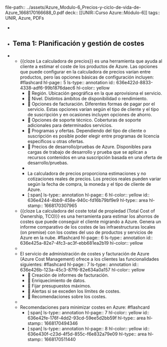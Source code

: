 file-path:: ../assets/Azure_Modulo-6_Precios-y-ciclo-de-vida-de-Azure_1668170166688_0.pdf
deck:: [[UNIR::Curso Azure::Módulo-6]]
tags:: UNIR, Azure, PDFs

-
- ## Tema 1: Planificación y gestión de costes
-
	- {{cloze La calculadora de precios}} es una herramienta que ayuda al cliente a estimar el coste de los productos de Azure. Las opciones que puede configurar en la calculadora de precios varían entre productos, pero las opciones básicas de configuración incluyen: #flashcard
	  hl-page:: 5
	  ls-type:: annotation
	  id:: 636e422d-8833-4338-adf6-99b1876daec6
	  hl-color:: yellow
		-  Región. Ubicación geográfica en la que aprovisiona el servicio.
		-  Nivel. Distintos ámbitos de disponibilidad o rendimiento.
		-  Opciones de facturación. Diferentes formas de pagar por el servicio. Estas opciones varían según el tipo de cliente y el tipo de suscripción y en ocasiones incluyen opciones de ahorro.
		-  Opciones de soporte técnico. Coberturas de soporte adicionales para determinados servicios.
		-  Programas y ofertas. Dependiendo del tipo de cliente o suscripción es posible poder elegir entre programas de licencia específicos u otras ofertas.
		-  Precios de desarrollo/pruebas de Azure. Disponibles para cargas de trabajo de desarrollo y prueba que se aplican a recursos contenidos en una suscripción basada en una oferta de desarrollo/pruebas.
		-
		- La calculadora de precios proporciona estimaciones y no cotizaciones reales de precios. Los precios reales pueden variar según la fecha de compra, la moneda y el tipo de cliente de Azure.
		- [:span]
		  ls-type:: annotation
		  hl-page:: 6
		  hl-color:: yellow
		  id:: 636e4244-4bb9-458e-940c-fd16b79bf9e9
		  hl-type:: area
		  hl-stamp:: 1668170307965
	- {{cloze La calculadora del coste total de propiedad (Total Cost of Ownership, TCO)}} es una herramienta para estimar los ahorros de costes que puede conseguir el cliente migrando a Azure. Genera un informe comparativo de los costes de las infraestructuras locales (on premise) con los costes del uso de productos y servicios de Azure en la nube. #flashcard
	  hl-page:: 6
	  ls-type:: annotation
	  id:: 636e425a-82e7-4fc3-ac3f-ebb681ea2b19
	  hl-color:: yellow
	-
	- El servicio de administración de costes y facturación de Azure (Azure Cost Management) ofrece a los clientes las funcionalidades siguientes: #flashcard
	  hl-page:: 7
	  ls-type:: annotation
	  id:: 636e426b-123a-45c3-87f6-82e634a0a157
	  hl-color:: yellow
		-  Creación de informes de facturación.
		-  Enriquecimiento de datos.
		-  Fijar presupuestos máximos.
		-  Alertas si se exceden los límites de costes.
		-  Recomendaciones sobre los costes.
	-
	- Recomendaciones para minimizar costes en Azure: #flashcard
		- [:span]
		  ls-type:: annotation
		  hl-page:: 7
		  hl-color:: yellow
		  id:: 636e42fe-176f-4dd2-93cd-59ee5d2bb59f
		  hl-type:: area
		  hl-stamp:: 1668170494346
		- [:span]
		  ls-type:: annotation
		  hl-page:: 8
		  hl-color:: yellow
		  id:: 636e430f-c23d-4f5d-855c-f6e832a79e09
		  hl-type:: area
		  hl-stamp:: 1668170511440